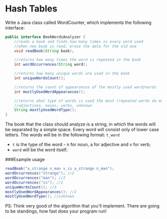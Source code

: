 Hash Tables
=====================
Write a Java class called WordCounter, which implements the following interface:

```Java
public interface BookWordsAnalyzer {
    //reads a book and finds how many times is every word used
    //when new book is read, erase the data for the old one 
    void readBook(String book);

    //returns how many times the word is repeated in the book
    int wordOccurrences(String word);

    //returns how many unique words are used in the book
    int uniqueWordsCount();

    //returns the count of appearances of the mostly used word/words
    int mostlyUsedWordAppearances();

    //returns what type of words is used the most (repeated words do matter)
    //adjectives, nouns, verbs, unknown
    String mostlyUsedWordType();
}
```

The book that the class should analyze is a string, in which the words will be separated
by a simple space. Every word will consist only of lower case letters. The words will be in the following format: 
```t_word``` 
* ```t``` is the type of the word - n for noun, a for adjective and v for verb;
* ```word``` will be the word itself;

###Example usage

```Java
readBook("a_strange n_man v_is a_strange n_man");
wordOccurrences("strange"); //2
wordOccurrences("man"); //2
wordOccurrences("is"); //1
uniqueWordsCount(); //3
mostlyUsedWordAppearances(); //2
mostlyUsedWordType(); //unknown
```

PS: Think very good of the algorithm that you'll implement. There are going to be standings, how fast does your program run!